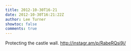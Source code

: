 ```yaml
---
title: 2012-10-30T16-21
date: 2012-10-30T16:21:22Z
author: Lee Turner
showtoc: false
comments: true
---
```


Protecting the castle wall. http://instagr.am/p/RabeRQsi9j/

